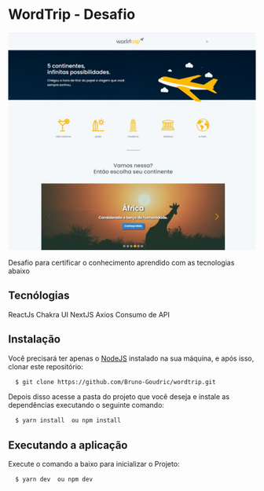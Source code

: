 # WordTrip - Desafio

![](public/wordtrip.jpg)

Desafio para certificar o conhecimento aprendido com as tecnologias abaixo

## Tecnólogias

ReactJs 
Chakra UI
NextJS
Axios
Consumo de API

## Instalação

Você precisará ter apenas o [NodeJS](https://nodejs.org) instalado na sua máquina, e após isso, clonar este repositório:
```sh
  $ git clone https://github.com/Bruno-Goudric/wordtrip.git
```

Depois disso acesse a pasta do projeto que você deseja e instale as dependências executando o seguinte comando:
```sh
  $ yarn install  ou npm install
```

## Executando a aplicação

Execute o comando a baixo para inicializar o Projeto:
```sh
  $ yarn dev  ou npm dev
```